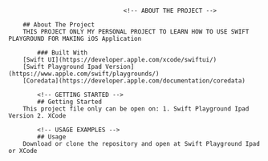                                     <!-- ABOUT THE PROJECT -->
			
		## About The Project 
		THIS PROJECT ONLY MY PERSONAL PROJECT TO LEARN HOW TO USE SWIFT PLAYGROUND FOR MAKING iOS Application
            
            ### Built With 
		[Swift UI](https://developer.apple.com/xcode/swiftui/) 
		[Swift Playground Ipad Version](https://www.apple.com/swift/playgrounds/) 
		[Coredata](https://developer.apple.com/documentation/coredata)
            
            <!-- GETTING STARTED -->
            ## Getting Started 
		This project file only can be open on: 1. Swift Playground Ipad Version 2. XCode
            
            <!-- USAGE EXAMPLES -->
            ## Usage 
		Download or clone the repository and open at Swift Playground Ipad or XCode
    
